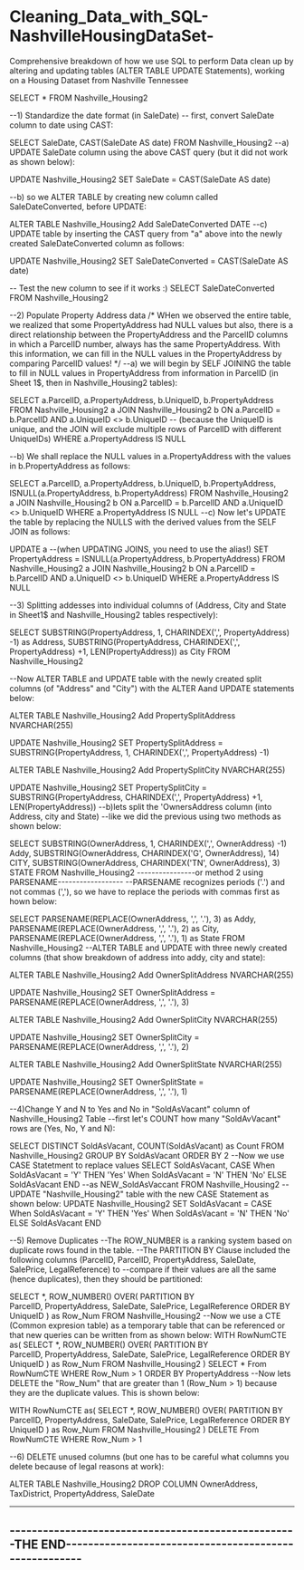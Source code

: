 # Cleaning_Data_with_SQL-NashvilleHousingDataSet-
Comprehensive breakdown of how we use SQL to perform Data clean up by altering and updating tables (ALTER TABLE UPDATE Statements), working on a Housing Dataset from Nashville Tennessee


SELECT * FROM Nashville_Housing2

--1) Standardize the date format (in SaleDate)
-- first, convert SaleDate column to date using CAST:

SELECT SaleDate, CAST(SaleDate AS date) FROM Nashville_Housing2
--a) UPDATE SaleDate column using the above CAST query (but it did not work as shown below):

UPDATE Nashville_Housing2
SET SaleDate = CAST(SaleDate AS date)

--b) so we ALTER TABLE by creating new column called SaleDateConverted, before UPDATE:

ALTER TABLE Nashville_Housing2
Add SaleDateConverted DATE
--c) UPDATE table by inserting the CAST query from "a" above into the newly created SaleDateConverted column as follows:

UPDATE Nashville_Housing2
SET SaleDateConverted = CAST(SaleDate AS date)

-- Test the new column to see if it works :)
SELECT SaleDateConverted FROM Nashville_Housing2

--2) Populate Property Address data
/* WHen we observed the entire table, we realized that some PropertyAddress had NULL values but also, there is a direct relationship between the 
PropertyAddress and the ParcelID columns in which a ParcelID number, always has the same PropertyAddress. With this information, we can fill in
 the NULL values in the PropertyAddress by comparing ParcelID values!
*/
--a) we will begin by SELF JOINING the table to fill in NULL values in PropertyAddress from information in ParcelID (in Sheet 1$, then in Nashville_Housing2 tables):

SELECT 
    a.ParcelID, a.PropertyAddress, b.UniqueID, b.PropertyAddress
FROM Nashville_Housing2 a 
JOIN Nashville_Housing2 b 
    ON a.ParcelID = b.ParcelID 
    AND a.UniqueID <> b.UniqueID -- (because the UniqueID is unique, and the JOIN will exclude multiple rows of ParcelID with different UniqueIDs)
WHERE a.PropertyAddress IS NULL

--b) We shall replace the NULL values in a.PropertyAddress with the values in b.PropertyAddress as follows:

SELECT 
    a.ParcelID, a.PropertyAddress, b.UniqueID, b.PropertyAddress, ISNULL(a.PropertyAddress, b.PropertyAddress)
FROM Nashville_Housing2 a 
JOIN Nashville_Housing2 b 
    ON a.ParcelID = b.ParcelID 
    AND a.UniqueID <> b.UniqueID 
WHERE a.PropertyAddress IS NULL
--c) Now let's UPDATE the table by replacing the NULLS with the derived values from the SELF JOIN as follows:

UPDATE a --(when UPDATING JOINS, you need to use the alias!)
SET PropertyAddress = ISNULL(a.PropertyAddress, b.PropertyAddress)
FROM Nashville_Housing2 a 
JOIN Nashville_Housing2 b 
    ON a.ParcelID = b.ParcelID 
    AND a.UniqueID <> b.UniqueID 
WHERE a.PropertyAddress IS NULL

--3) Splitting addesses into individual columns of (Address, City and State in Sheet1$ and Nashville_Housing2 tables respectively):

SELECT 
    SUBSTRING(PropertyAddress, 1, CHARINDEX(',', PropertyAddress) -1) as Address,
    SUBSTRING(PropertyAddress, CHARINDEX(',', PropertyAddress) +1, LEN(PropertyAddress)) as City
FROM Nashville_Housing2

--Now ALTER TABLE and UPDATE table with the newly created split columns (of "Address" and "City") with the ALTER Aand UPDATE statements below:

ALTER TABLE Nashville_Housing2
Add PropertySplitAddress NVARCHAR(255)

UPDATE Nashville_Housing2
SET PropertySplitAddress = SUBSTRING(PropertyAddress, 1, CHARINDEX(',', PropertyAddress) -1)

ALTER TABLE Nashville_Housing2
Add PropertySplitCity NVARCHAR(255)

UPDATE Nashville_Housing2
SET PropertySplitCity = SUBSTRING(PropertyAddress, CHARINDEX(',', PropertyAddress) +1, LEN(PropertyAddress))
--b)lets split the 'OwnersAddress column (into Address, city and State) 
--like we did the previous using two methods as shown below:

SELECT 
    SUBSTRING(OwnerAddress, 1, CHARINDEX(',', OwnerAddress) -1) Addy,
    SUBSTRING(OwnerAddress, CHARINDEX('G', OwnerAddress), 14) CITY,
    SUBSTRING(OwnerAddress, CHARINDEX('TN', OwnerAddress), 3) STATE
FROM Nashville_Housing2
----------------or method 2 using PARSENAME------------------
--PARSENAME recognizes periods ('.') and not commas (','), so we have to replace the periods with commas first as hown below:

SELECT
    PARSENAME(REPLACE(OwnerAddress, ',', '.'), 3) as Addy,
    PARSENAME(REPLACE(OwnerAddress, ',', '.'), 2) as City,
    PARSENAME(REPLACE(OwnerAddress, ',', '.'), 1) as State
FROM Nashville_Housing2
--ALTER TABLE and UPDATE with three newly created columns (that show breakdown of address into addy, city and state):

ALTER TABLE Nashville_Housing2
Add OwnerSplitAddress NVARCHAR(255)

UPDATE Nashville_Housing2
SET OwnerSplitAddress = PARSENAME(REPLACE(OwnerAddress, ',', '.'), 3) 

ALTER TABLE Nashville_Housing2
Add OwnerSplitCity NVARCHAR(255)

UPDATE Nashville_Housing2
SET OwnerSplitCity = PARSENAME(REPLACE(OwnerAddress, ',', '.'), 2) 

ALTER TABLE Nashville_Housing2
Add OwnerSplitState NVARCHAR(255)

UPDATE Nashville_Housing2
SET OwnerSplitState =  PARSENAME(REPLACE(OwnerAddress, ',', '.'), 1) 

--4)Change Y and N to Yes and No in "SoldAsVacant" column of Nashville_Housing2 Table
--first let's COUNT how many "SoldAvVacant" rows are (Yes, No, Y and N):

SELECT DISTINCT SoldAsVacant, COUNT(SoldAsVacant) as Count
FROM Nashville_Housing2
GROUP BY SoldAsVacant
ORDER BY 2
--Now we use CASE Statetment to replace values
SELECT 
    SoldAsVacant,
CASE 
    When SoldAsVacant = 'Y' THEN 'Yes'
    When SoldAsVacant = 'N' THEN 'No'
ELSE SoldAsVacant
END --as NEW_SoldAsVaccant
FROM Nashville_Housing2
--UPDATE "Nashville_Housing2" table with the new CASE Statement as shown below:
UPDATE Nashville_Housing2
SET SoldAsVacant = CASE 
    When SoldAsVacant = 'Y' THEN 'Yes'
    When SoldAsVacant = 'N' THEN 'No'
ELSE SoldAsVacant
END

--5) Remove Duplicates
--The ROW_NUMBER is a ranking system based on duplicate rows found in the table.
--The PARTITION BY Clause included the following columns (ParcelID, ParcelID, PropertyAddress, SaleDate, SalePrice, LegalReference) to 
--compare if their values are all the same (hence duplicates), then they should be partitioned:

SELECT 
    *, 
    ROW_NUMBER() OVER(
    PARTITION BY   
        ParcelID,
        PropertyAddress,
        SaleDate,
        SalePrice,
        LegalReference
    ORDER BY UniqueID
    ) as Row_Num
FROM Nashville_Housing2
--Now we use a CTE (Common expresion table) as a temporary table that can be referenced or that new queries can be written from as shown below:
WITH RowNumCTE as(
SELECT 
    *, 
    ROW_NUMBER() OVER(
    PARTITION BY   
        ParcelID,
        PropertyAddress,
        SaleDate,
        SalePrice,
        LegalReference
    ORDER BY UniqueID
    ) as Row_Num
FROM Nashville_Housing2
)
SELECT *
From RowNumCTE
WHERE Row_Num > 1
ORDER BY PropertyAddress
--Now lets DELETE the "Row_Num" that are greater than 1 (Row_Num > 1) because they are the duplicate values. This is shown below:

WITH RowNumCTE as(
SELECT 
    *, 
    ROW_NUMBER() OVER(
    PARTITION BY   
        ParcelID,
        PropertyAddress,
        SaleDate,
        SalePrice,
        LegalReference
    ORDER BY UniqueID
    ) as Row_Num
FROM Nashville_Housing2
)
DELETE
From RowNumCTE
WHERE Row_Num > 1

--6) DELETE unused columns (but one has to be careful what columns you delete because of legal reasons at work):

ALTER TABLE Nashville_Housing2
DROP COLUMN OwnerAddress, TaxDistrict, PropertyAddress, SaleDate

-----------------------------------------------------------------------------------------------------------------
----------------------------------------------------THE END------------------------------------------------------
-----------------------------------------------------------------------------------------------------------------


